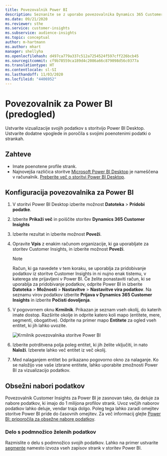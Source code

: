 ```yaml
---
title: Povezovalnik Power BI
description: Seznanite se z uporabo povezovalnika Dynamics 365 Customer Insights v storitvi Power BI.
ms.date: 09/21/2020
ms.reviewer: sthe
ms.service: customer-insights
ms.subservice: audience-insights
ms.topic: conceptual
author: m-hartmann
ms.author: mhart
manager: shellyha
ms.openlocfilehash: d497ca779a337c512a7254524f597cff226bcb45
ms.sourcegitcommit: cf9b78559ca189d4c2086a66c879098d56c0377a
ms.translationtype: HT
ms.contentlocale: sl-SI
ms.lasthandoff: 11/03/2020
ms.locfileid: "4406952"
---
```

# <a name="connector-for-power-bi-preview"></a>Povezovalnik za Power BI (predogled)

Ustvarite vizualizacije svojih podatkov s storitvijo Power BI Desktop. Ustvarite dodatne vpoglede in poročila s svojimi poenotenimi podatki o strankah.

## <a name="prerequisites"></a>Zahteve

- Imate poenotene profile strank.
- Najnovejša različica storitve [Microsoft Power BI Desktop](https://powerbi.microsoft.com/desktop/) je nameščena v računalnik. [Preberite več o storitvi Power BI Desktop](https://docs.microsoft.com/power-bi/desktop-what-is-desktop).

## <a name="configure-the-connector-for-power-bi"></a>Konfiguracija povezovalnika za Power BI

1. V storitvi Power BI Desktop izberite možnost **Datoteka** > **Pridobi podatke**.

1. Izberite **Prikaži več** in poiščite storitev **Dynamics 365 Customer Insights**

1. Izberite rezultat in izberite možnost **Poveži**.

1. Opravite **Vpis** z enakim računom organizacije, ki ga uporabljate za storitev Customer Insights, in izberite možnost **Poveži**.
   > [!NOTE]
   > Račun, ki ga navedete v tem koraku, se uporablja za pridobivanje podatkov iz storitve Customer Insights in ni nujno enak tistemu, v katerega ste prijavljeni v Power BI. Če želite ponastaviti račun, ki se uporablja za pridobivanje podatkov, odprite Power BI in izberite **Datoteka** > **Možnosti** > **Nastavitve** > **Nastavitve vira podatkov**. Na seznamu virov podatkov izberite **Prijava v Dynamics 365 Customer Insights** in izberite **Počisti dovoljenja**.  

1. V pogovornem oknu **Krmilnik**. Prikazan je seznam vseh okolij, do katerih imate dostop. Razširite okolje in odprite katero koli mapo (entitete, mere, segmenti, obogatitve). Odprite na primer mapo **Entitete** za ogled vseh entitet, ki jih lahko uvozite.

   ![Krmilnik povezovalnika storitve Power BI](media/power-bi-navigator.png "Krmilnik povezovalnika storitve Power BI")

1. Izberite potrditvena polja poleg entitet, ki jih želite vključiti, in nato **Naloži**. Izberete lahko več entitet iz več okolij.

1. Med nalaganjem entitet bo prikazano pogovorno okno za nalaganje. Ko se naložijo vse vaše izbrane entitete, lahko uporabite zmožnosti Power BI za vizualizacijo podatkov.

## <a name="large-data-sets"></a>Obsežni nabori podatkov

Povezovalnik Customer Insights za Power BI je zasnovan tako, da deluje za nabore podatkov, ki imajo do 1 milijona profilov strank. Uvoz večjih naborov podatkov lahko deluje, vendar traja dolgo. Poleg tega lahko zaradi omejitev storitve Power BI pride do časovnih omejitev. Za več informacij glejte [Power BI: priporočila za obsežne nabore podatkov](https://docs.microsoft.com/power-bi/admin/service-premium-what-is#large-datasets). 

### <a name="work-with-a-subset-of-data"></a>Delo s podmnožico želenih podatkov

Razmislite o delu s podmnožico svojih podatkov. Lahko na primer ustvarite [segmente](segments.md) namesto izvoza vseh zapisov strank v storitev Power BI.
